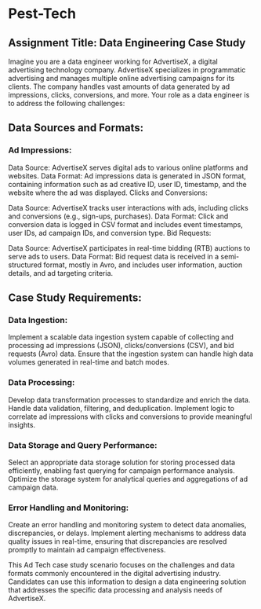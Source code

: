 # Pest-Tech
## Assignment Title: Data Engineering Case Study

Imagine you are a data engineer working for AdvertiseX, a digital advertising technology company. AdvertiseX specializes in programmatic advertising and manages multiple online advertising campaigns for its clients. The company handles vast amounts of data generated by ad impressions, clicks, conversions, and more. Your role as a data engineer is to address the following challenges:

## Data Sources and Formats:

### Ad Impressions:

Data Source: AdvertiseX serves digital ads to various online platforms and websites.
Data Format: Ad impressions data is generated in JSON format, containing information such as ad creative ID, user ID, timestamp, and the website where the ad was displayed.
Clicks and Conversions:

Data Source: AdvertiseX tracks user interactions with ads, including clicks and conversions (e.g., sign-ups, purchases).
Data Format: Click and conversion data is logged in CSV format and includes event timestamps, user IDs, ad campaign IDs, and conversion type.
Bid Requests:

Data Source: AdvertiseX participates in real-time bidding (RTB) auctions to serve ads to users.
Data Format: Bid request data is received in a semi-structured format, mostly in Avro, and includes user information, auction details, and ad targeting criteria.
## Case Study Requirements:

### Data Ingestion:

Implement a scalable data ingestion system capable of collecting and processing ad impressions (JSON), clicks/conversions (CSV), and bid requests (Avro) data.
Ensure that the ingestion system can handle high data volumes generated in real-time and batch modes.
### Data Processing:

Develop data transformation processes to standardize and enrich the data. Handle data validation, filtering, and deduplication.
Implement logic to correlate ad impressions with clicks and conversions to provide meaningful insights.
### Data Storage and Query Performance:

Select an appropriate data storage solution for storing processed data efficiently, enabling fast querying for campaign performance analysis.
Optimize the storage system for analytical queries and aggregations of ad campaign data.
### Error Handling and Monitoring:

Create an error handling and monitoring system to detect data anomalies, discrepancies, or delays.
Implement alerting mechanisms to address data quality issues in real-time, ensuring that discrepancies are resolved promptly to maintain ad campaign effectiveness.


This Ad Tech case study scenario focuses on the challenges and data formats commonly encountered in the digital advertising industry. Candidates can use this information to design a data engineering solution that addresses the specific data processing and analysis needs of AdvertiseX.
